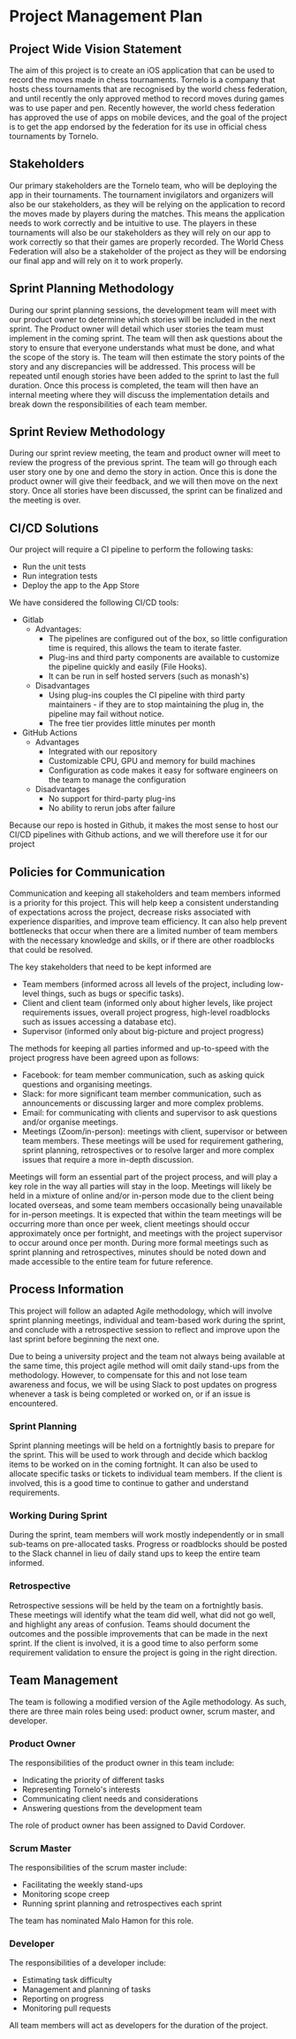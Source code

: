 # Project Management Plan

## Project Wide Vision Statement
The aim of this project is to create an iOS application that can be used to record the moves made in chess tournaments. Tornelo is a company that hosts chess tournaments that are recognised by the world chess federation, and until recently the only approved method to record moves during games was to use paper and pen. Recently however, the world chess federation has approved the use of apps on mobile devices, and the goal of the project is to get the app endorsed by the federation for its use in official chess tournaments by Tornelo.

## Stakeholders
Our primary stakeholders are the Tornelo team, who will be deploying the app in their tournaments. The tournament invigilators and organizers will also be our stakeholders, as they will be relying on the application to record the moves made by players during the matches. This means the application needs to work correctly and be intuitive to use. The players in these tournaments will also be our stakeholders as they will rely on our app to work correctly so that their games are properly recorded. The World Chess Federation will also be a stakeholder of the project as they will be endorsing our final app and will rely on it to work properly.

## Sprint Planning Methodology
During our sprint planning sessions, the development team will meet with our product owner to determine which stories will be included in the next sprint. The Product owner will detail which user stories the team must implement in the coming sprint. The team will then ask questions about the story to ensure that everyone understands what must be done, and what the scope of the story is. The team will then estimate the story points of the story and any discrepancies will be addressed. This process will be repeated until enough stories have been added to the sprint to last the full duration. Once this process is completed, the team will then have an internal meeting where they will discuss the implementation details and break down the responsibilities of each team member.

## Sprint Review Methodology
During our sprint review meeting, the team and product owner will meet to review the progress of the previous sprint. The team will go through each user story one by one and demo the story in action. Once this is done the product owner will give their feedback, and we will then move on the next story. Once all stories have been discussed, the sprint can be finalized and the meeting is over.

## CI/CD Solutions
Our project will require a CI pipeline to perform the following tasks:
- Run the unit tests
- Run integration tests
- Deploy the app to the App Store

We have considered the following CI/CD tools:
- Gitlab
  - Advantages:
    - The pipelines are configured out of the box, so little configuration time is required, this allows the team to iterate faster.
    - Plug-ins and third party components are available to customize the pipeline quickly and easily (File Hooks).   
    - It can be run in self hosted servers (such as monash's)
  - Disadvantages
    - Using plug-ins couples the CI pipeline with  third party maintainers - if they are to stop maintaining the plug in, the pipeline may fail without notice.
    - The free tier provides little minutes per month
- GitHub Actions
  - Advantages
    - Integrated with our repository
    - Customizable CPU, GPU and memory for build machines
    - Configuration as code makes it easy for software engineers on the team to manage the configuration
  - Disadvantages
    - No support for third-party plug-ins
    - No ability to rerun jobs after failure

Because our repo is hosted in Github, it makes the most sense to host our CI/CD pipelines with Github actions, and we will therefore use it for our project
  
## Policies for Communication
Communication and keeping all stakeholders and team members informed is a priority for this project. This will help keep a consistent understanding of expectations across the project, decrease risks associated with experience disparities, and improve team efficiency. It can also help prevent bottlenecks that occur when there are a limited number of team members with the necessary knowledge and skills, or if there are other roadblocks that could be resolved. 

The key stakeholders that need to be kept informed are
- Team members (informed across all levels of the project, including low-level things, such as bugs or specific tasks).
- Client and client team (informed only about higher levels, like project requirements issues, overall project progress, high-level roadblocks such as issues accessing a database etc). 
- Supervisor (informed only about big-picture and project progress)

The methods for keeping all parties informed and up-to-speed with the project progress have been agreed upon as follows: 
- Facebook: for team member communication, such as asking quick questions and organising meetings.
- Slack: for more significant team member communication, such as announcements or discussing larger and more complex problems. 
- Email: for communicating with clients and supervisor to ask questions and/or organise meetings.
- Meetings (Zoom/in-person): meetings with client, supervisor or between team members. These meetings will be used for requirement gathering, sprint planning, retrospectives or to resolve larger and more complex issues that require a more in-depth discussion. 

Meetings will form an essential part of the project process, and will play a key role in the way all parties will stay in the loop. Meetings will likely be held in a mixture of online and/or in-person mode due to the client being located overseas, and some team members occasionally being unavailable for in-person meetings. It is expected that within the team meetings will be occurring more than once per week, client meetings should occur approximately once per fortnight, and meetings with the project supervisor to occur around once per month. During more formal meetings such as sprint planning and retrospectives, minutes should be noted down and made accessible to the entire team for future reference. 

## Process Information

This project will follow an adapted Agile methodology, which will involve sprint planning meetings, individual and team-based work during the sprint, and conclude with a retrospective session to reflect and improve upon the last sprint before beginning the next one. 

Due to being a university project and the team not always being available at the same time, this project agile method will omit daily stand-ups from the methodology. However, to compensate for this and not lose team awareness and focus, we will be using Slack to post updates on progress whenever a task is being completed or worked on, or if an issue is encountered. 

### Sprint Planning
Sprint planning meetings will be held on a fortnightly basis to prepare for the sprint. This will be used to work through and decide which backlog items to be worked on in the coming fortnight. It can also be used to allocate specific tasks or tickets to individual team members. If the client is involved, this is a good time to continue to gather and understand requirements. 

### Working During Sprint 
During the sprint, team members will work mostly independently or in small sub-teams on pre-allocated tasks. Progress or roadblocks should be posted to the Slack channel in lieu of daily stand ups to keep the entire team informed. 

### Retrospective
Retrospective sessions will be held by the team on a fortnightly basis. These meetings will identify what the team did well, what did not go well, and highlight any areas of confusion. Teams should document the outcomes and the possible improvements that can be made in the next sprint. If the client is involved, it is a good time to also perform some requirement validation to ensure the project is going in the right direction.  

## Team Management
The team is following a modified version of the Agile methodology. As such, there are three main roles being used: product owner, scrum master, and developer. 

### Product Owner
The responsibilities of the product owner in this team include:
- Indicating the priority of different tasks
- Representing Tornelo's interests
- Communicating client needs and considerations
- Answering questions from the development team

The role of product owner has been assigned to David Cordover.

### Scrum Master
The responsibilities of the scrum master include:
- Facilitating the weekly stand-ups
- Monitoring scope creep 
- Running sprint planning and retrospectives each sprint

The team has nominated Malo Hamon for this role.

### Developer
The responsibilities of a developer include:
- Estimating task difficulty
- Management and planning of tasks
- Reporting on progress
- Monitoring pull requests

All team members will act as developers for the duration of the project.
